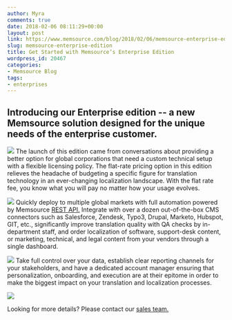```yaml
---
author: Myra
comments: true
date: 2018-02-06 08:11:29+00:00
layout: post
link: https://www.memsource.com/blog/2018/02/06/memsource-enterprise-edition/
slug: memsource-enterprise-edition
title: Get Started with Memsource’s Enterprise Edition
wordpress_id: 20467
categories:
- Memsource Blog
tags:
- enterprises
---
```


## Introducing our Enterprise edition -- a new Memsource solution designed for the unique needs of the enterprise customer.







[![](https://www.memsource.com/wp-content/uploads/2017/12/piggy-bank-e1512470065716-300x300.png)](https://www.memsource.com/wp-content/uploads/2017/12/piggy-bank-e1512470065716.png)
The launch of this edition came from conversations about providing a better option for global corporations that need a custom technical setup with a flexible licensing policy. The flat-rate pricing option in this edition relieves the headache of budgeting a specific figure for translation technology in an ever-changing localization landscape. With the flat rate fee, you know what you will pay no matter how your usage evolves. 
















[![](https://www.memsource.com/wp-content/uploads/2017/12/lightning-300x300.png)](https://www.memsource.com/wp-content/uploads/2017/12/lightning.png)
Quickly deploy to multiple global markets with full automation powered by Memsource [REST API.](https://help.memsource.com/hc/en-us/categories/115000351031-Memsource-API) Integrate with over a dozen out-of-the-box CMS connectors such as Salesforce, Zendesk, Typo3, Drupal, Marketo, Hubspot, GIT, etc., significantly improve translation quality with QA checks by in-department staff, and order localization of software, support-desk content, or marketing, technical, and legal content from your vendors through a single dashboard.



















[![](https://www.memsource.com/wp-content/uploads/2017/12/padnote-300x300.png)](https://www.memsource.com/wp-content/uploads/2017/12/padnote.png)
Take full control over your data, establish clear reporting channels for your stakeholders, and have a dedicated account manager ensuring that personalization, onboarding, and execution are at their epitome in order to make the biggest impact on your translation and localization processes.

















[![](https://www.memsource.com/wp-content/uploads/2018/01/4-300x37.png)](https://www.memsource.com/contact-sales/)





Looking for more details? Please contact our [sales team.](https://www.memsource.com/contact-sales/)
